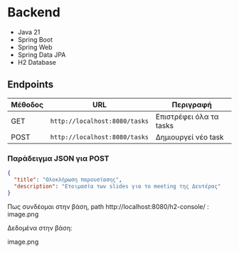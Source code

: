 # Backend

- Java 21
- Spring Boot
- Spring Web
- Spring Data JPA
- H2 Database


## Endpoints

| Μέθοδος | URL        | Περιγραφή               |
|--------|------------|-------------------------|
| GET    | `http://localhost:8080/tasks`   | Επιστρέφει όλα τα tasks |
| POST   | `http://localhost:8080/tasks`   | Δημιουργεί νέο task     |

###  Παράδειγμα JSON για POST

```json
{
  "title": "Ολοκλήρωση παρουσίασης",
  "description": "Ετοιμασία των slides για το meeting της Δευτέρας"
}
```

Πως συνδέομαι στην βάση, path http://localhost:8080/h2-console/ :
image.png

Δεδομένα στην βάση:

image.png
